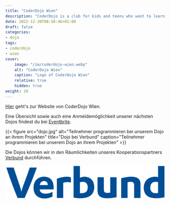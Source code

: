 ```yaml
---
title: "CoderDojo Wien"
description: "CoderDojo is a club for kids and teens who want to learn programming and have fun."
date: 2022-12-30T08:58:46+01:00
draft: false
categories:
- dojo
tags:
- coderdojo
- wien
cover:
    image: "/im/coderdojo-wien.webp"
    alt: "CoderDojo Wien"
    caption: "Logo of CoderDojo Wien"
    relative: true
    hidden: true
weight: 10
---
```


[Hier](https://wien.coderdojo.net/) geht's zur Website von CoderDojo Wien.

Eine Übersicht sowie auch eine Anmeldemöglichkeit unserer nächsten Dojos findest du bei [Eventbrite](https://www.eventbrite.at/o/coderdojo-wien-by-digitalaustria-13300214320).

{{< figure src="dojo.jpg" alt="Teilnehmer programmieren bei unserem Dojo an ihrem Projekten" title="Dojo bei Verbund" caption="Teilnehmer programmieren bei unserem Dojo an ihrem Projekten" >}}

Die Dojos können wir in den Räumlichkeiten unseres Kooperationspartners [Verbund][verbund] durchführen.

[![Logo von Verbund](Verbund.webp#center "Logo von Verbund")][verbund]

[verbund]: https://www.verbund.com/